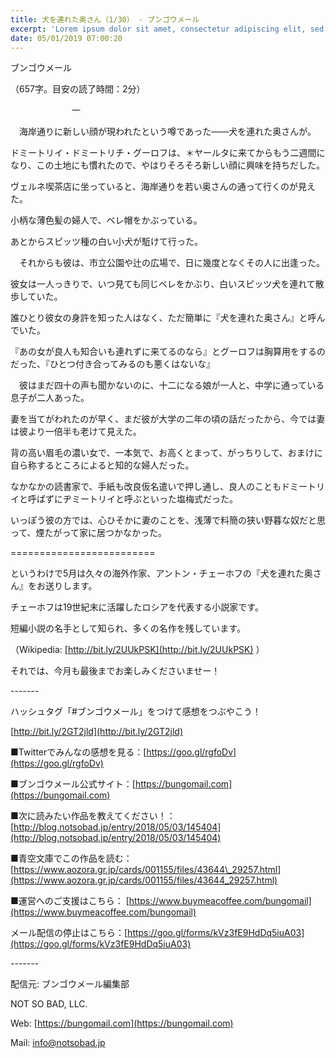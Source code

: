 ```yaml
---
title: 犬を連れた奥さん（1/30） - ブンゴウメール
excerpt: 'Lorem ipsum dolor sit amet, consectetur adipiscing elit, sed do eiusmod tempor incididunt ut labore et dolore magna aliqua. Praesent elementum facilisis leo vel fringilla est ullamcorper eget. At imperdiet dui accumsan sit amet nulla facilisi morbi tempus.'
date: 05/01/2019 07:00:20
---
```


ブンゴウメール

（657字。目安の読了時間：2分）

　　　　　　　一

　海岸通りに新しい顔が現われたという噂であった――犬を連れた奥さんが。

ドミートリイ・ドミートリチ・グーロフは、＊ヤールタに来てからもう二週間になり、この土地にも慣れたので、やはりそろそろ新しい顔に興味を持ちだした。

ヴェルネ喫茶店に坐っていると、海岸通りを若い奥さんの通って行くのが見えた。

小柄な薄色髪の婦人で、ベレ帽をかぶっている。

あとからスピッツ種の白い小犬が駈けて行った。

　それからも彼は、市立公園や辻の広場で、日に幾度となくその人に出逢った。

彼女は一人っきりで、いつ見ても同じベレをかぶり、白いスピッツ犬を連れて散歩していた。

誰ひとり彼女の身許を知った人はなく、ただ簡単に『犬を連れた奥さん』と呼んでいた。

『あの女が良人も知合いも連れずに来てるのなら』とグーロフは胸算用をするのだった、『ひとつ付き合ってみるのも悪くはないな』

　彼はまだ四十の声も聞かないのに、十二になる娘が一人と、中学に通っている息子が二人あった。

妻を当てがわれたのが早く、まだ彼が大学の二年の頃の話だったから、今では妻は彼より一倍半も老けて見えた。

背の高い眉毛の濃い女で、一本気で、お高くとまって、がっちりして、おまけに自ら称するところによると知的な婦人だった。

なかなかの読書家で、手紙も改良仮名遣いで押し通し、良人のこともドミートリイと呼ばずにヂミートリイと呼ぶといった塩梅式だった。

いっぽう彼の方では、心ひそかに妻のことを、浅薄で料簡の狭い野暮な奴だと思って、煙たがって家に居つかなかった。

\=========================

というわけで5月は久々の海外作家、アントン・チェーホフの『犬を連れた奥さん』をお送りします。

チェーホフは19世紀末に活躍したロシアを代表する小説家です。

短編小説の名手として知られ、多くの名作を残しています。

（Wikipedia: [http://bit.ly/2UUkPSK](http://bit.ly/2UUkPSK) ）

それでは、今月も最後までお楽しみくださいませー！

\-------

ハッシュタグ「#ブンゴウメール」をつけて感想をつぶやこう！　

[http://bit.ly/2GT2jld](http://bit.ly/2GT2jld)

■Twitterでみんなの感想を見る：[https://goo.gl/rgfoDv](https://goo.gl/rgfoDv)

■ブンゴウメール公式サイト：[https://bungomail.com](https://bungomail.com)

■次に読みたい作品を教えてください！：[http://blog.notsobad.jp/entry/2018/05/03/145404](http://blog.notsobad.jp/entry/2018/05/03/145404)

■青空文庫でこの作品を読む：[https://www.aozora.gr.jp/cards/001155/files/43644\_29257.html](https://www.aozora.gr.jp/cards/001155/files/43644_29257.html)

■運営へのご支援はこちら： [https://www.buymeacoffee.com/bungomail](https://www.buymeacoffee.com/bungomail)

メール配信の停止はこちら：[https://goo.gl/forms/kVz3fE9HdDq5iuA03](https://goo.gl/forms/kVz3fE9HdDq5iuA03)

\-------

配信元: ブンゴウメール編集部

NOT SO BAD, LLC.

Web: [https://bungomail.com](https://bungomail.com)

Mail: info@notsobad.jp